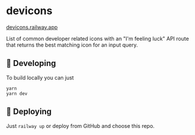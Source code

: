 # devicons

[devicons.railway.app](https://devicons.railway.app)

List of common developer related icons with an "I'm feeling luck" API route that returns the best matching icon for an input query.

## 🔨 Developing

To build locally you can just

```
yarn
yarn dev
```

## 🚀 Deploying

Just `railway up` or deploy from GitHub and choose this repo.
